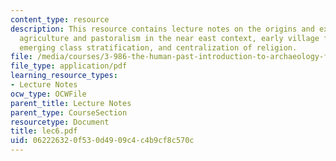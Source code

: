 ```yaml
---
content_type: resource
description: This resource contains lecture notes on the origins and expansion of
  agriculture and pastoralism in the near east context, early village farming communities,
  emerging class stratification, and centralization of religion.
file: /media/courses/3-986-the-human-past-introduction-to-archaeology-fall-2006/062226320f530d4909c4c4b9cf8c570c_lec6.pdf
file_type: application/pdf
learning_resource_types:
- Lecture Notes
ocw_type: OCWFile
parent_title: Lecture Notes
parent_type: CourseSection
resourcetype: Document
title: lec6.pdf
uid: 06222632-0f53-0d49-09c4-c4b9cf8c570c
---
```

